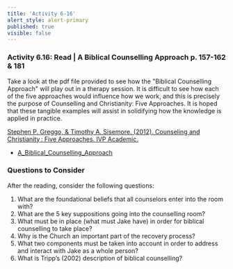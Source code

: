 ```yaml
---
title: 'Activity 6-16'
alert_style: alert-primary
published: true
visible: false
---
```


### Activity 6.16: Read |  A Biblical Counselling Approach p. 157-162 & 181

Take a look at the pdf file provided to see how the "Biblical Counselling Approach" will play out in a therapy session. It is difficult to see how each of the five approaches would influence how we work, and this is precisely the purpose of Counselling and Christianity: Five Approaches. It is hoped that these tangible examples will assist in solidifying how the knowledge is applied in practice.

[Stephen P. Greggo, & Timothy A. Sisemore. (2012). Counseling and Christianity : Five Approaches. IVP Academic.](https://twu.idm.oclc.org/login?url=https://search.ebscohost.com/login.aspx?direct=true&db=nlebk&AN=579536&site=eds-live&scope=site&ebv=EB&ppid=pp_Cover)

- [A_Biblical_Counselling_Approach](A_Biblical_Counselling_Approach.pdf)

### Questions to Consider

After the reading, consider the following questions:

1. What are the foundational beliefs that all counselors enter into the room with?
2. What are the 5 key suppositions going into the counselling room?
3. What must be in place (what must Jake have) in order for biblical counselling to take place?
4. Why is the Church an important part of the recovery process?
5. What two components must be taken into account in order to address and interact with Jake as a whole person?
6. What is Tripp’s (2002) description of biblical counselling?
